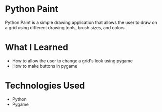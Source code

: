 # Python Paint
Python Paint is a simple drawing application that allows the user to draw on a grid using different drawing tools, brush sizes, and colors.

# What I Learned
* How to allow the user to change a grid's look using pygame
* How to make buttons in pygame

# Technologies Used
* Python
* Pygame